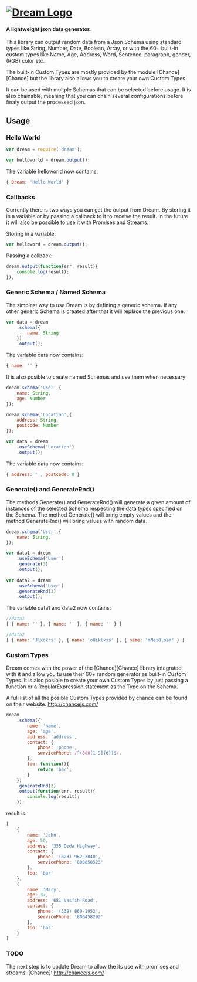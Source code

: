 # [![Dream Logo](http://www.bodamarket.cl/logo_dream.png)](https://github.com/adleroliveira/dreamjs)
#### A lightweight json data generator.



This library can output random data from a Json Schema using standard types like String, Number, Date, Boolean, Array, or with the 60+ built-in custom types like Name, Age, Address, Word, Sentence, paragraph, gender, (RGB) color etc.

The built-in Custom Types are mostly provided by the module [Chance][Chance] but the library also allows you to create your own Custom Types.

It can be used with multple Schemas that can be selected before usage. It is also chainable, meaning that you can chain several configurations before finaly output the processed json.

## Usage

### Hello World

```js
var dream = require('dream');

var helloworld = dream.output();
```
The variable helloworld now contains:
```js
{ Dream: 'Hello World' }
```

### Callbacks
Currently there is two ways you can get the output from Dream. By storing it in a variable or by passing a callback to it to receive the result. In the future it will also be possible to use it with Promises and Streams.

Storing in a variable:
```js
var helloword = dream.output();
```
Passing a callback:
```js
dream.output(function(err, result){
	console.log(result);
});
```

### Generic Schema / Named Schema
The simplest way to use Dream is by defining a generic schema. If any other generic Schema is created after that it will replace the previous one.
```js
var data = dream
	.schema({
		name: String
	})
	.output();
```
The variable data now contains:
```js
{ name: '' }
```

It is also posible to create named Schemas and use them when necessary

```js
dream.schema('User',{
	name: String,
	age: Number
});

dream.schema('Location',{
	address: String,
	postcode: Number
});

var data = dream
	.useSchema('Location')
	.output();
```

The variable data now contains:
```js
{ address: '', postcode: 0 }
```

### Generate() and GenerateRnd()
The methods Generate() and GenerateRnd() will generate a given amount of instances of the selected Schema respecting the data types specified on the Schema. The method Generate() will bring empty values and the method GenerateRnd() will bring values with random data.


```js
dream.schema('User',{
	name: String,
});

var data1 = dream
	.useSchema('User')
	.generate(3)
	.output();
	
var data2 = dream
	.useSchema('User')
	.generateRnd(3)
	.output();
```

The variable data1 and data2 now contains:
```js
//data1
[ { name: '' }, { name: '' }, { name: '' } ]

//data2
[ { name: 'Jlxokrs' }, { name: 'oHiklkss' }, { name: 'mNeiOlsaa' } ]
```


### Custom Types
Dream comes with the power of the [Chance][Chance] library integrated with it and allow you tu use their 60+ random generator as built-in Custom Types. It is also posible to create your own Custom Types by just passing a function or a RegularExpression statement as the Type on the Schema.

A full list of all the posible Custom Types provided by chance can be found on their website: http://chancejs.com/
```js
dream
	.schema({
		name: 'name',
		age: 'age',
		address: 'address',
		contact: {
			phone: 'phone',
			servicePhone: /^(800[1-9]{6})$/,
		},
		foo: function(){
			return 'bar';
		}
	})
	.generateRnd(2)
	.output(function(err, result){		
		console.log(result);		
	});
```

result is:
```js
[
	{ 
		name: 'John',
		age: 50,
		address: '335 Ozda Highway',
		contact: {
			phone: '(823) 962-2040',
			servicePhone: '800858523'
		},
		foo: 'bar'
	},
	{ 
		name: 'Mary',
		age: 37,
		address: '681 Vasfih Road',
		contact: {
			phone: '(339) 869-1952',
			servicePhone: '800458292'
		},
		foo: 'bar'
	}
]
```

### TODO
The next step is to update Dream to allow the its use with promises and streams.
[Chance]: http://chancejs.com/